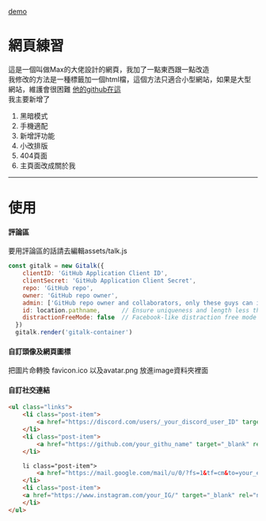 [demo](https://qian30.me)
# 網頁練習
這是一個叫做Max的大佬設計的網頁，我加了一點東西跟一點改造  
我修改的方法是一種標籤加一個html檔，這個方法只適合小型網站，如果是大型網站，維護會很困難
[他的github在這](https://github.com/BaseMax/MoloxBlogTheme)  
我主要新增了
1. 黑暗模式
2. 手機適配
3. 新增評功能
4. 小改排版
5. 404頁面
6. 主頁面改成關於我
------
# 使用

#### 評論區
要用評論區的話請去編輯assets/talk.js
```js
const gitalk = new Gitalk({
    clientID: 'GitHub Application Client ID',
    clientSecret: 'GitHub Application Client Secret',
    repo: 'GitHub repo',
    owner: 'GitHub repo owner',
    admin: ['GitHub repo owner and collaborators, only these guys can initialize github issues'],
    id: location.pathname,      // Ensure uniqueness and length less than 50
    distractionFreeMode: false  // Facebook-like distraction free mode
  })
  gitalk.render('gitalk-container')
```
  
####  自訂頭像及網頁圖標
把圖片命轉換 favicon.ico 以及avatar.png 放進image資料夾裡面
#### 自訂社交連結
````html
<ul class="links">
	<li class="post-item">
		<a href="https://discord.com/users/_your_discord_user_ID" target="_blank" rel="noopener noreferrer"><span class="ti-plus"></span> <p class="hidden">Max Base GitHub</p></a>
	</li>
	<li class="post-item">
		<a href="https://github.com/your_githu_name" target="_blank" rel="noopener noreferrer"><span class="ti-github"></span> <p class="hidden">Max Base GitHub</p></a>
	</li>

	li class="post-item">
		<a href="https://mail.google.com/mail/u/0/?fs=1&tf=cm&to=your_email" target="_blank" rel="noopener noreferrer"><span class="ti-email"></span> <p class="hidden">Max Base Email</p></a>
    </li>
	<li class="post-item">
	<a href="https://www.instagram.com/your_IG/" target="_blank" rel="noopener noreferrer"><span class="ti-instagram"></span> <p class="hidden">Max Base Email</p></a>
	</li>
</ul>
````


